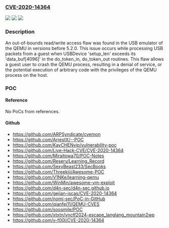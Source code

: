 ### [CVE-2020-14364](https://cve.mitre.org/cgi-bin/cvename.cgi?name=CVE-2020-14364)
![](https://img.shields.io/static/v1?label=Product&message=QEMU&color=blue)
![](https://img.shields.io/static/v1?label=Version&message=n%2Fa&color=blue)
![](https://img.shields.io/static/v1?label=Vulnerability&message=CWE-125%20leads%20to%20CWE-787&color=brighgreen)

### Description

An out-of-bounds read/write access flaw was found in the USB emulator of the QEMU in versions before 5.2.0. This issue occurs while processing USB packets from a guest when USBDevice 'setup_len' exceeds its 'data_buf[4096]' in the do_token_in, do_token_out routines. This flaw allows a guest user to crash the QEMU process, resulting in a denial of service, or the potential execution of arbitrary code with the privileges of the QEMU process on the host.

### POC

#### Reference
No PoCs from references.

#### Github
- https://github.com/ARPSyndicate/cvemon
- https://github.com/ArrestX/--POC
- https://github.com/KayCHENvip/vulnerability-poc
- https://github.com/Live-Hack-CVE/CVE-2020-14364
- https://github.com/Miraitowa70/POC-Notes
- https://github.com/Resery/Learning_Record
- https://github.com/SexyBeast233/SecBooks
- https://github.com/Threekiii/Awesome-POC
- https://github.com/V1NKe/learning-qemu
- https://github.com/WinMin/awesome-vm-exploit
- https://github.com/d4n-sec/d4n-sec.github.io
- https://github.com/gejian-iscas/CVE-2020-14364
- https://github.com/nomi-sec/PoC-in-GitHub
- https://github.com/qianfei11/QEMU-CVES
- https://github.com/soosmile/POC
- https://github.com/xtxtn/vnctf2024-escape_langlang_mountain2wp
- https://github.com/y-f00l/CVE-2020-14364

